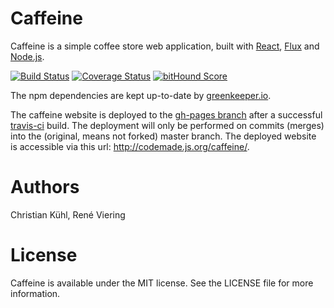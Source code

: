 # Caffeine
Caffeine is a simple coffee store web application, built with [React](http://facebook.github.io/react/), [Flux](https://facebook.github.io/flux/) and [Node.js](https://nodejs.org/en/).


[![Build Status](https://travis-ci.org/codemade/caffeine.svg?branch=master)](https://travis-ci.org/codemade/caffeine) [![Coverage Status](https://coveralls.io/repos/codemade/caffeine/badge.svg?branch=master&service=github)](https://coveralls.io/github/codemade/caffeine?branch=master)
[![bitHound Score](https://www.bithound.io/github/codemade/caffeine/badges/score.svg)](https://www.bithound.io/github/codemade/caffeine)

The npm dependencies are kept up-to-date by [greenkeeper.io](http://greenkeeper.io).

The caffeine website is deployed to the [gh-pages branch](https://github.com/codemade/caffeine/tree/gh-pages) after a successful [travis-ci](https://travis-ci.org) build. The deployment will only be performed on commits (merges) into the (original, means not forked) master branch.
The deployed website is accessible via this url: http://codemade.js.org/caffeine/.

# Authors
Christian Kühl, René Viering

# License
Caffeine is available under the MIT license. See the LICENSE file for more information.
